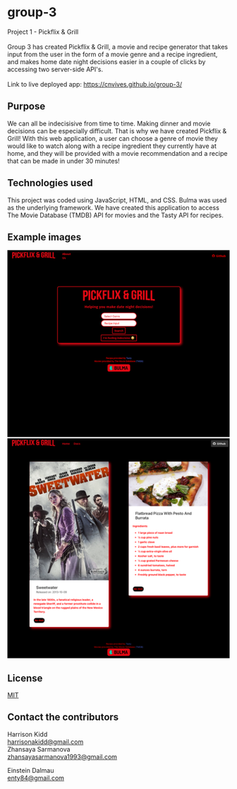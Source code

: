 # group-3
Project 1 - Pickflix & Grill
<br>
<br>
Group 3 has created Pickflix & Grill, a movie and recipe generator that takes input from the user in the form of a movie genre and a recipe ingredient, and makes home date night decisions easier in a couple of clicks by accessing two server-side API's.
<br>
<br>
Link to live deployed app:  https://cnvives.github.io/group-3/

## Purpose
We can all be indecisisive from time to time.  Making dinner and movie decisions can be especially difficult.  That is why we have created Pickflix & Grill!  With this web application, a user can choose a genre of movie they would like to watch along with a recipe ingredient they currently have at home, and they will be provided with a movie recommendation and a recipe that can be made in under 30 minutes!

## Technologies used
This project was coded using JavaScript, HTML, and CSS.  Bulma was used as the underlying framework.  We have created this application to access The Movie Database (TMDB) API for movies and the Tasty API for recipes.

## Example images
![LandingPageExample](./assets/images/LandingPageEx.png)
![ResultsPageExample](./assets/images/ResultsPageEx2.png)

## License
[MIT](https://choosealicense.com/licenses/mit/)
<br>

## Contact the contributors
Harrison Kidd <br>
harrisonakidd@gmail.com
<br>
Zhansaya Sarmanova <br>
zhansayasarmanova1993@gmail.com 
<br>

Einstein Dalmau <br>
enty84@gmail.com <br>

